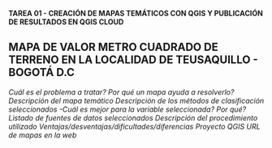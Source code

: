 **TAREA 01 - CREACIÓN DE MAPAS TEMÁTICOS CON QGIS Y PUBLICACIÓN DE RESULTADOS EN QGIS CLOUD**

## MAPA DE VALOR METRO CUADRADO DE TERRENO EN LA LOCALIDAD DE TEUSAQUILLO - BOGOTÁ D.C

*Cuál es el problema a tratar?*
*Por qué un mapa ayuda a resolverlo?*
*Descripción del mapa temático*
*Descripción de los métodos de clasificación seleccionados*
*-Cuál es mejor para la variable seleccionada? Por qué?*
*Listado de fuentes de datos seleccionados*
*Descripción del procedimiento utilizado*
*Ventajas/desventajas/dificultades/diferencias*
*Proyecto QGIS*
*URL de mapas en la web*
